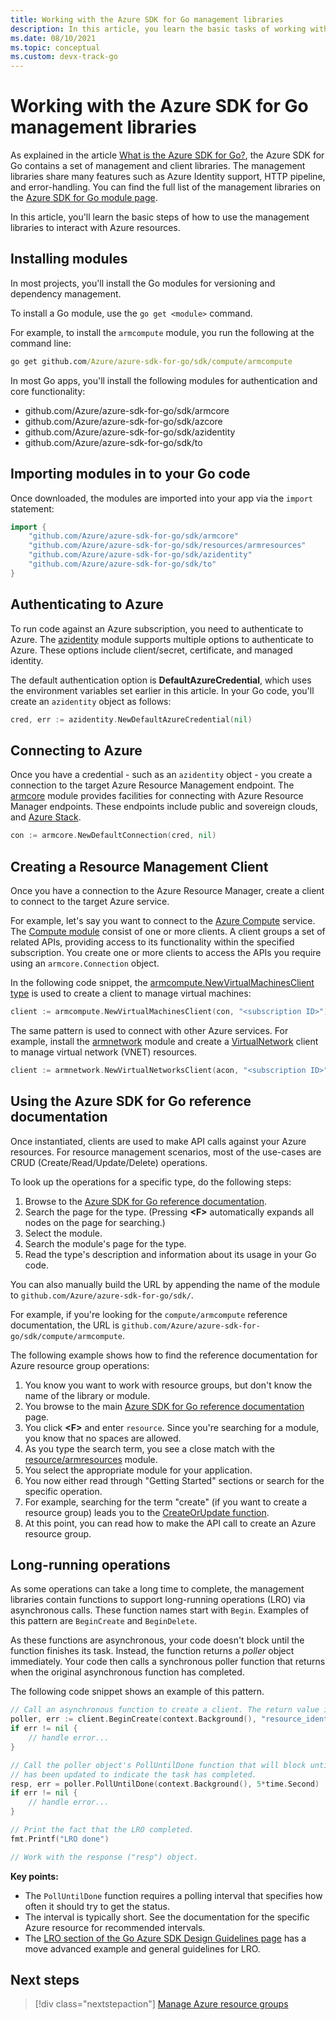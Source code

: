```yaml
---
title: Working with the Azure SDK for Go management libraries 
description: In this article, you learn the basic tasks of working with the Azure SDK for Go management libraries.
ms.date: 08/10/2021
ms.topic: conceptual
ms.custom: devx-track-go
---
```


# Working with the Azure SDK for Go management libraries

As explained in the article [What is the Azure SDK for Go?](overview.md), the Azure SDK for Go contains a set of management and client libraries.
The management libraries share many features such as Azure Identity support, HTTP pipeline, and error-handling.
You can find the full list of the management libraries on the [Azure SDK for Go module page](https://pkg.go.dev/github.com/Azure/azure-sdk-for-go/sdk).

In this article, you'll learn the basic steps of how to use the management libraries to interact with Azure resources.

## Installing modules

In most projects, you'll install the Go modules for versioning and dependency management.

To install a Go module, use the `go get <module>` command.

For example, to install the `armcompute` module, you run the following at the command line:

```cmd
go get github.com/Azure/azure-sdk-for-go/sdk/compute/armcompute
```

In most Go apps, you'll install the following modules for authentication and core functionality:

- github.com/Azure/azure-sdk-for-go/sdk/armcore
- github.com/Azure/azure-sdk-for-go/sdk/azcore
- github.com/Azure/azure-sdk-for-go/sdk/azidentity
- github.com/Azure/azure-sdk-for-go/sdk/to

## Importing modules in to your Go code

Once downloaded, the modules are imported into your app via the `import` statement:

```go
import {
    "github.com/Azure/azure-sdk-for-go/sdk/armcore"
    "github.com/Azure/azure-sdk-for-go/sdk/resources/armresources"
    "github.com/Azure/azure-sdk-for-go/sdk/azidentity"
    "github.com/Azure/azure-sdk-for-go/sdk/to"
}
```

## Authenticating to Azure

To run code against an Azure subscription, you need to authenticate to Azure. The [azidentity](https://pkg.go.dev/github.com/Azure/azure-sdk-for-go/sdk/azidentity) module supports multiple options to authenticate to Azure. These options include client/secret, certificate, and managed identity.

The default authentication option is **DefaultAzureCredential**, which uses the environment variables set earlier in this article. In your Go code, you'll create an `azidentity` object as follows:

```go
cred, err := azidentity.NewDefaultAzureCredential(nil)
```

## Connecting to Azure

Once you have a credential - such as an `azidentity` object - you create a connection to the target Azure Resource Management endpoint. The [armcore](https://pkg.go.dev/github.com/Azure/azure-sdk-for-go/sdk/armcore) module provides facilities for connecting with Azure Resource Manager endpoints. These endpoints include public and sovereign clouds, and [Azure Stack](https://azure.microsoft.com/overview/azure-stack/).

```go
con := armcore.NewDefaultConnection(cred, nil)
```

## Creating a Resource Management Client

Once you have a connection to the Azure Resource Manager, create a client to connect to the target Azure service.

For example, let's say you want to connect to the [Azure Compute](https://azure.microsoft.com/product-categories/compute/) service. The [Compute module](https://pkg.go.dev/github.com/Azure/azure-sdk-for-go/sdk/compute/armcompute@v0.1.0) consist of one or more clients. A client groups a set of related APIs, providing access to its functionality within the specified subscription. You create one or more clients to access the APIs you require using an `armcore.Connection` object.

In the following code snippet, the [armcompute.NewVirtualMachinesClient type](https://pkg.go.dev/github.com/Azure/azure-sdk-for-go/sdk/compute/armcompute@v0.1.0#VirtualMachinesClient) is used to create a client to manage virtual machines:

```go
client := armcompute.NewVirtualMachinesClient(con, "<subscription ID>")
```

The same pattern is used to connect with other Azure services. For example, install the [armnetwork](https://pkg.go.dev/github.com/Azure/azure-sdk-for-go/sdk/network/armnetwork) module and create a [VirtualNetwork](https://pkg.go.dev/github.com/Azure/azure-sdk-for-go/sdk/network/armnetwork#VirtualNetworksClient) client to manage virtual network (VNET) resources.

```go
client := armnetwork.NewVirtualNetworksClient(acon, "<subscription ID>")
```

## Using the Azure SDK for Go reference documentation

Once instantiated, clients are used to make API calls against your Azure resources. For resource management scenarios, most of the use-cases are CRUD (Create/Read/Update/Delete) operations.

To look up the operations for a specific type, do the following steps:

1. Browse to the [Azure SDK for Go reference documentation](https://pkg.go.dev/github.com/Azure/azure-sdk-for-go/sdk).
1. Search the page for the type. (Pressing **&lt;F>** automatically expands all nodes on the page for searching.)
1. Select the module.
1. Search the module's page for the type.
1. Read the type's description and information about its usage in your Go code.

You can also manually build the URL by appending the name of the module to `github.com/Azure/azure-sdk-for-go/sdk/`. 

For example, if you're looking for the `compute/armcompute` reference documentation, the URL is `github.com/Azure/azure-sdk-for-go/sdk/compute/armcompute`.

The following example shows how to find the reference documentation for Azure resource group operations:

1. You know you want to work with resource groups, but don't know the name of the library or module.
1. You browse to the main [Azure SDK for Go reference documentation](https://pkg.go.dev/github.com/Azure/azure-sdk-for-go/sdk) page.
1. You click **&lt;F>** and enter `resource`. Since you're searching for a module, you know that no spaces are allowed.
1. As you type the search term, you see a close match with the [resource/armresources](https://pkg.go.dev/github.com/Azure/azure-sdk-for-go/sdk/resources/armresources) module.
1. You select the appropriate module for your application.
1. You now either read through "Getting Started" sections or search for the specific operation.
1. For example, searching for the term "create" (if you want to create a resource group) leads you to the [CreateOrUpdate function](https://pkg.go.dev/github.com/Azure/azure-sdk-for-go/sdk/resources/armresources#ResourceGroupsClient.CreateOrUpdate).
1. At this point, you can read how to make the API call to create an Azure resource group.

## Long-running operations

As some operations can take a long time to complete, the management libraries contain functions to support long-running operations (LRO) via asynchronous calls. These function names start with `Begin`. Examples of this pattern are `BeginCreate` and `BeginDelete`. 

As these functions are asynchronous, your code doesn't block until the function finishes its task. Instead, the function returns a *poller* object immediately. Your code then calls a synchronous poller function that returns when the original asynchronous function has completed.

The following code snippet shows an example of this pattern.

```go
// Call an asynchronous function to create a client. The return value is a poller object.
poller, err := client.BeginCreate(context.Background(), "resource_identifier", "additonal_parameter")
if err != nil {
	// handle error...
}

// Call the poller object's PollUntilDone function that will block until the poller object
// has been updated to indicate the task has completed.
resp, err = poller.PollUntilDone(context.Background(), 5*time.Second)
if err != nil {
	// handle error...
}

// Print the fact that the LRO completed.
fmt.Printf("LRO done")

// Work with the response ("resp") object.
```

**Key points:**

- The `PollUntilDone` function requires a polling interval that specifies how often it should try to get the status.
- The interval is typically short. See the documentation for the specific Azure resource for recommended intervals.
- The [LRO section of the Go Azure SDK Design Guidelines page](https://azure.github.io/azure-sdk/golang_introduction.html#methods-invoking-long-running-operations) has a move advanced example and general guidelines for LRO.

## Next steps

> [!div class="nextstepaction"]
> [Manage Azure resource groups](manage-resource-groups.md)
